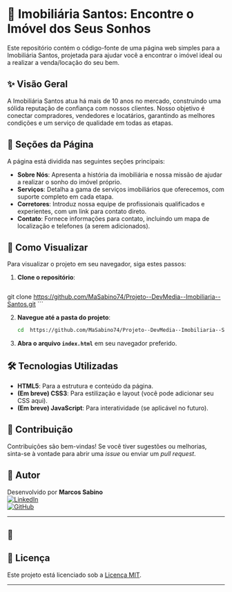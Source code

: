 # 🏡 Imobiliária Santos: Encontre o Imóvel dos Seus Sonhos

Este repositório contém o código-fonte de uma página web simples para a Imobiliária Santos, projetada para ajudar você a encontrar o imóvel ideal ou a realizar a venda/locação do seu bem.

## ✨ Visão Geral

A Imobiliária Santos atua há mais de 10 anos no mercado, construindo uma sólida reputação de confiança com nossos clientes. Nosso objetivo é conectar compradores, vendedores e locatários, garantindo as melhores condições e um serviço de qualidade em todas as etapas.

## 🔑 Seções da Página

A página está dividida nas seguintes seções principais:

-   **Sobre Nós**: Apresenta a história da imobiliária e nossa missão de ajudar a realizar o sonho do imóvel próprio.
-   **Serviços**: Detalha a gama de serviços imobiliários que oferecemos, com suporte completo em cada etapa.
-   **Corretores**: Introduz nossa equipe de profissionais qualificados e experientes, com um link para contato direto.
-   **Contato**: Fornece informações para contato, incluindo um mapa de localização e telefones (a serem adicionados).

## 🚀 Como Visualizar

Para visualizar o projeto em seu navegador, siga estes passos:

1.  **Clone o repositório**:
    ```bash
  git clone https://github.com/MaSabino74/Projeto--DevMedia--Imobiliaria--Santos.git
    ```
    
2.  **Navegue até a pasta do projeto**:
    ```bash
    cd  https://github.com/MaSabino74/Projeto--DevMedia--Imobiliaria--Santos.git 
    ```
3.  **Abra o arquivo `index.html`** em seu navegador preferido.

## 🛠️ Tecnologias Utilizadas

-   **HTML5**: Para a estrutura e conteúdo da página.
-   **(Em breve) CSS3**: Para estilização e layout (você pode adicionar seu CSS aqui).
-   **(Em breve) JavaScript**: Para interatividade (se aplicável no futuro).

## 🤝 Contribuição

Contribuições são bem-vindas! Se você tiver sugestões ou melhorias, sinta-se à vontade para abrir uma *issue* ou enviar um *pull request*.

## 👤 Autor

Desenvolvido por **Marcos Sabino**  
[![LinkedIn](https://img.shields.io/badge/-LinkedIn-0A66C2?style=flat&logo=linkedin&logoColor=white)](https://www.linkedin.com/in/marcos-sabino-90b1b5a5/)  
[![GitHub](https://img.shields.io/badge/-GitHub-181717?style=flat&logo=github&logoColor=white)](https://github.com/MaSabino74)

---

## 📄

## 📄 Licença

Este projeto está licenciado sob a [Licença MIT](https://opensource.org/licenses/MIT).

---
